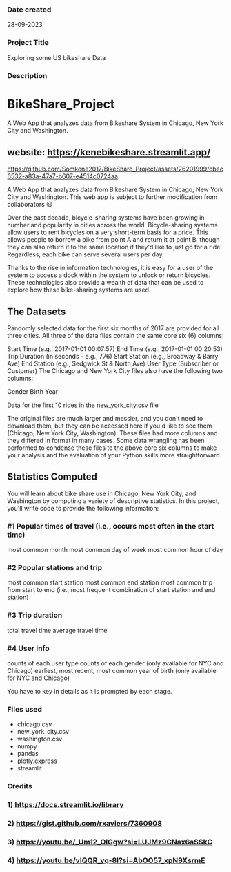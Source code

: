

### Date created
28-09-2023

### Project Title
Exploring some US bikeshare Data

### Description
# BikeShare_Project
 A Web App that analyzes data from Bikeshare System in Chicago, New York City and Washington.
 
## website: https://kenebikeshare.streamlit.app/



https://github.com/Somkene2017/BikeShare_Project/assets/26201999/cbec6532-a83a-47a7-b607-e4514c0724aa


 A Web App that analyzes data from Bikeshare System in Chicago, New York City and Washington.
 This web app is subject to further modification from collaborators 😃

 Over the past decade, bicycle-sharing systems have been growing in number and popularity in cities across the world. Bicycle-sharing systems allow users to rent bicycles on a very short-term basis for a price. This allows people to borrow a bike from point A and return it at point B, though they can also return it to the same location if they'd like to just go for a ride. Regardless, each bike can serve several users per day.

Thanks to the rise in information technologies, it is easy for a user of the system to access a dock within the system to unlock or return bicycles. These technologies also provide a wealth of data that can be used to explore how these bike-sharing systems are used.

## The Datasets
Randomly selected data for the first six months of 2017 are provided for all three cities. All three of the data files contain the same core six (6) columns:

Start Time (e.g., 2017-01-01 00:07:57)
End Time (e.g., 2017-01-01 00:20:53)
Trip Duration (in seconds - e.g., 776)
Start Station (e.g., Broadway & Barry Ave)
End Station (e.g., Sedgwick St & North Ave)
User Type (Subscriber or Customer)
The Chicago and New York City files also have the following two columns:

Gender
Birth Year

Data for the first 10 rides in the new_york_city.csv file

The original files are much larger and messier, and you don't need to download them, but they can be accessed here if you'd like to see them (Chicago, New York City, Washington). These files had more columns and they differed in format in many cases. Some data wrangling has been performed to condense these files to the above core six columns to make your analysis and the evaluation of your Python skills more straightforward.

## Statistics Computed
You will learn about bike share use in Chicago, New York City, and Washington by computing a variety of descriptive statistics. In this project, you'll write code to provide the following information:

### #1 Popular times of travel (i.e., occurs most often in the start time)

most common month
most common day of week
most common hour of day
### #2 Popular stations and trip

most common start station
most common end station
most common trip from start to end (i.e., most frequent combination of start station and end station)
### #3 Trip duration

total travel time
average travel time
### #4 User info

counts of each user type
counts of each gender (only available for NYC and Chicago)
earliest, most recent, most common year of birth (only available for NYC and Chicago)

 You have to key in details as it is prompted by each stage.

### Files used
- chicago.csv
- new_york_city.csv
- washington.csv
- numpy
- pandas
- plotly.express
- streamlit

### Credits
### 1) https://docs.streamlit.io/library
### 2) https://gist.github.com/rxaviers/7360908
### 3) https://youtu.be/_Um12_OlGgw?si=LUJMz9CNax6aSSkC
### 4) https://youtu.be/vIQQR_yq-8I?si=AbOO57_xpN9XsrmE

